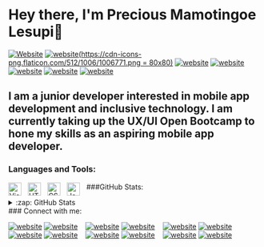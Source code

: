# Hey there, I'm Precious Mamotingoe Lesupi👋 

[![Website](https://img.shields.io/website?label=mamotingoe.me&style=for-the-badge&url=https%3A%2F%2Fcodestackr.com)](https://mamotingoe.me)
[![website](https://cdn-icons-png.flaticon.com/512/1006/1006771.png = 80x80)](https://mamotingoe.me/)
[![website](https://cdn-icons-png.flaticon.com/512/187/187210.png)](https://www.youtube.com/channel/UCMrkgxiR6_TZG3yFtYxJPQg)
[![website](https://cdn-icons-png.flaticon.com/512/3670/3670151.png)](https://twitter.com/Mamotingoe_)
[![website](https://cdn-icons-png.flaticon.com/512/145/145807.png)](https://www.linkedin.com/in/mamotingoe-precious-lesupi-3aab1718b/)
[![website](https://cdn-icons-png.flaticon.com/512/3955/3955024.png)](https://www.instagram.com/mamotingoe/)
[![website](https://cdn-icons-png.flaticon.com/512/145/145799.png)](https://www.behance.net/preciouslesupi)
## I am a junior developer interested in mobile app development and inclusive technology. I am currently taking up the UX/UI Open Bootcamp to hone my skills as an aspiring mobile app developer.

### Languages and Tools:

<img align="left" alt="Visual Studio Code" width="26px" src="https://cdn.jsdelivr.net/gh/devicons/devicon/icons/vscode/vscode-original.svg" style="padding-right:10px;" />
<img align="left" alt="HTML5" width="26px" src="https://cdn.jsdelivr.net/gh/devicons/devicon/icons/html5/html5-original.svg" style="padding-right:10px;" />
<img align="left" alt="CSS3" width="26px" src="https://cdn.jsdelivr.net/gh/devicons/devicon/icons/css3/css3-original.svg" style="padding-right:10px;" />
<img align="left" alt="JavaScript" width="26px" src="https://cdn.jsdelivr.net/gh/devicons/devicon/icons/javascript/javascript-original.svg" style="padding-right:10px;" />

###GitHub Stats:
<details>
  <summary>:zap: GitHub Stats</summary>
  [![Mamotingoe's GitHub stats](https://github-readme-stats.vercel.app/api?username=Mamotingoe)]


</details>
### Connect with me:

[![website](./img/globe-light.svg)](https://mamotingoe.me/)
[![website](./img/globe-dark.svg)](https://mamotingoe.me/)
&nbsp;&nbsp;
[![website](./img/youtube-light.svg)](https://www.youtube.com/channel/UCMrkgxiR6_TZG3yFtYxJPQg)
[![website](./img/youtube-dark.svg)](https://www.youtube.com/channel/UCMrkgxiR6_TZG3yFtYxJPQg)
&nbsp;&nbsp;
[![website](./img/twitter-light.svg)](https://twitter.com/Mamotingoe_)
[![website](./img/twitter-dark.svg)](https://twitter.com/Mamotingoe_)
&nbsp;&nbsp;
[![website](./img/linkedin-light.svg)](https://www.linkedin.com/in/mamotingoe-precious-lesupi-3aab1718b/)
[![website](./img/linkedin-dark.svg)](https://www.linkedin.com/in/mamotingoe-precious-lesupi-3aab1718b/)
&nbsp;&nbsp;
[![website](./img/instagram-light.svg)](https://www.instagram.com/mamotingoe/)
[![website](./img/instagram-dark.svg)](https://www.instagram.com/mamotingoe/)
&nbsp;&nbsp;
[![website](./img/behance-light.svg)](https://www.behance.net/preciouslesupi)
[![website](./img/behance-dark.svg)](https://www.behance.net/preciouslesupi)

<br/>

[website]: https://mamotingoe.me/
[twitter]: https://twitter.com/Mamotingoe_
[youtube]: https://www.youtube.com/channel/UCMrkgxiR6_TZG3yFtYxJPQg
[instagram]: https://www.instagram.com/mamotingoe/
[linkedin]: https://www.linkedin.com/in/mamotingoe-precious-lesupi-3aab1718b/
[behance]: https://www.behance.net/preciouslesupi


